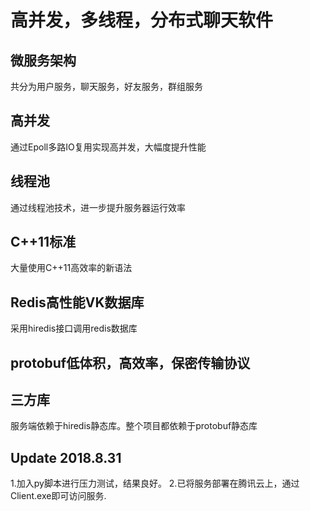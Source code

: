 # 高并发，多线程，分布式聊天软件

## 微服务架构
共分为用户服务，聊天服务，好友服务，群组服务

## 高并发
通过Epoll多路IO复用实现高并发，大幅度提升性能

## 线程池
通过线程池技术，进一步提升服务器运行效率

## C++11标准
大量使用C++11高效率的新语法

## Redis高性能VK数据库
采用hiredis接口调用redis数据库

## protobuf低体积，高效率，保密传输协议

## 三方库
服务端依赖于hiredis静态库。整个项目都依赖于protobuf静态库

## Update 2018.8.31
1.加入py脚本进行压力测试，结果良好。
2.已将服务部署在腾讯云上，通过Client.exe即可访问服务.
